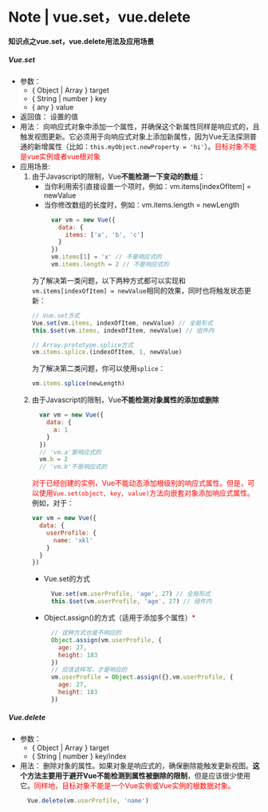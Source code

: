 # Note | vue.set，vue.delete

#### 知识点之vue.set，vue.delete用法及应用场景
##### Vue.set
* 参数：
  * { Object | Array } target
  * { String | number } key
  * { any } value
* 返回值： 设置的值
* 用法：
向响应式对象中添加一个属性，并确保这个新属性同样是响应式的，且触发视图更新。它必须用于向响应式对象上添加新属性，因为Vue无法探测普通的新增属性（比如：`this.myObject.newProperty = 'hi'`）。<font color="red">目标对象不能是vue实例或者vue根对象</font>
* 应用场景:
  1.  由于Javascript的限制，Vue**不能检测一下变动的数组：**
      * 当你利用索引直接设置一个项时，例如：vm.items[indexOfItem] = newValue
      * 当你修改数组的长度时，例如：vm.items.length = newLength
        ```javascript
          var vm = new Vue({
            data: {
              items: ['a', 'b', 'c']
            }
          })
          vm.items[1] = 'x' // 不是响应式的
          vm.items.length = 2 // 不是响应式的
        ```
      为了解决第一类问题，以下两种方式都可以实现和`vm.items[indexOfItem] = newValue`相同的效果，同时也将触发状态更新：
      ```javascript
      // Vue.set方式
      Vue.set(vm.items, indexOfItem, newValue) // 全局形式
      this.$set(vm.items, indexOfItem, newValue) // 组件内
      ```
      ```javascript
      // Array.prototype.splice方式
      vm.items.splice.(indexOfItem, 1, newValue)
      ```
      为了解决第二类问题，你可以使用`splice`：
      ```javascript
      vm.items.splice(newLength)
      ```
  2. 由于Javascript的限制，Vue**不能检测对象属性的添加或删除**
      ```javascript
        var vm = new Vue({
          data: {
            a: 1
          }
        })
        // 'vm.a'是响应式的
        vm.b = 2
        // 'vm.b'不是响应式的
      ```
      <font color="red">对于已经创建的实例，Vue不能动态添加根级别的响应式属性。但是，可以使用`Vue.set(object, key, value)`方法向嵌套对象添加响应式属性。</font>例如，对于：
      ```javascript
      var vm = new Vue({
        data: {
          userProfile: {
            name: 'xkl'
          }
        }
      })
      ```
      * Vue.set的方式
        ```javascript
          Vue.set(vm.userProfile, 'age', 27) // 全局形式
          this.$set(vm.userProfile, 'age', 27) // 组件内
        ```
      * Object.assign()的方式（适用于添加多个属性）<font color="red">*</font>
        ```javascript
          // 这种方式也是不响应的
          Object.assign(vm.userProfile, {
            age: 27,
            height: 183
          })
          // 应该这样写，才是响应的
          vm.userProfile = Object.assign({},vm.userProfile, {
            age: 27,
            height: 183
          })
        ```
##### Vue.delete
* 参数：
  * { Object | Array } target
  * { String | number } key/index
* 用法：
  删除对象的属性。如果对象是响应式的，确保删除能触发更新视图。**这个方法主要用于避开Vue不能检测到属性被删除的限制**，但是应该很少使用它。<font color="red">同样地，目标对象不能是一个Vue实例或Vue实例的根数据对象。</font>
  ```javascript
    Vue.delete(vm.userProfile, 'name')
  ```